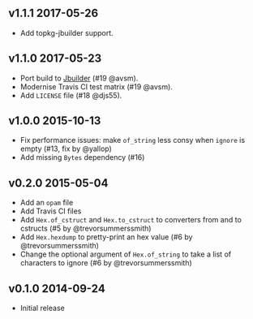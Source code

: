 v1.1.1 2017-05-26
-----------------

* Add topkg-jbuilder support.

v1.1.0 2017-05-23
-----------------

* Port build to [Jbuilder](https://github.com/janestreet/jbuilder) (#19 @avsm).
* Modernise Travis CI test matrix (#19 @avsm).
* Add `LICENSE` file (#18 @djs55).

v1.0.0 2015-10-13
-----------------

* Fix performance issues: make `of_string` less consy when `ignore` is empty
  (#13, fix by @yallop)
* Add missing `Bytes` dependency (#16)

v0.2.0 2015-05-04
------------------

* Add an `opam` file
* Add Travis CI files
* Add `Hex.of_cstruct` and `Hex.to_cstruct` to converters from and to cstructs
  (#5 by @trevorsummerssmith)
* Add `Hex.hexdump` to pretty-print an hex value (#6 by @trevorsummerssmith)
* Change the optional argument of `Hex.of_string` to take a list of characters
  to ignore (#6 by @trevorsummerssmith)

v0.1.0 2014-09-24
-----------------

* Initial release
